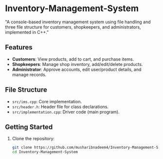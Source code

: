 # Inventory-Management-System
"A console-based inventory management system using file handling and three file structure for customers, shopkeepers, and administrators, implemented in C++."

## Features
- **Customers**: View products, add to cart, and purchase items.
- **Shopkeepers**: Manage shop inventory, add/edit/delete products.
- **Administrator**: Approve accounts, edit user/product details, and manage records.

## File Structure
- `src/ims.cpp`: Core implementation.
- `src/header.h`: Header file for class declarations.
- `src/implementation.cpp`: Driver code (main program).

## Getting Started
1. Clone the repository:
   ```bash
   git clone https://github.com/musharibnadeem4/Inventory-Management-System.git
   cd Inventory-Management-System

